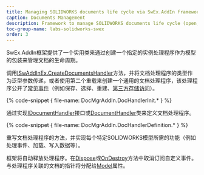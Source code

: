 ```yaml
---
title: Managing SOLIDWORKS documents life cycle via SwEx.AddIn framework
caption: Documents Management
description: Framework to manage SOLIDWORKS documents life cycle (open, close, activate) and its events in SwEx.AddIn
toc-group-name: labs-solidworks-swex
order: 3
---
```

SwEx.AddIn框架提供了一个实用类来通过创建一个指定的实例处理程序作为模型的包装来管理文档的生命周期。

调用[ISwAddInEx.CreateDocumentsHandler](https://docs.codestack.net/swex/add-in/html/M_CodeStack_SwEx_AddIn_Base_ISwAddInEx_CreateDocumentsHandler__1.htm)方法，并将文档处理程序的类型作为泛型参数传递，或者使用第二个重载来创建一个通用的文档处理程序，该处理程序公开了[常见事件](events/)（例如保存、选择、重建、[第三方存储访问](/labs/solidworks/swex/add-in/third-party-data-storage/)）。

{% code-snippet { file-name: DocMgrAddIn.DocHandlerInit.* } %}

通过实现[IDocumentHandler](https://docs.codestack.net/swex/add-in/html/T_CodeStack_SwEx_AddIn_Base_IDocumentHandler.htm)接口或[DocumentHandler](https://docs.codestack.net/swex/add-in/html/T_CodeStack_SwEx_AddIn_Core_DocumentHandler.htm)类来定义文档处理程序。

{% code-snippet { file-name: DocMgrAddIn.DocHandlerDefinition.* } %}

重写文档处理程序的方法，并实现每个特定SOLIDWORKS模型所需的功能（例如处理事件、加载、写入数据等）。

框架将自动释放处理程序。在[Dispose](https://docs.codestack.net/swex/add-in/html/M_CodeStack_SwEx_AddIn_Core_DocumentHandler_Dispose.htm)或[OnDestroy](https://docs.codestack.net/swex/add-in/html/M_CodeStack_SwEx_AddIn_Core_DocumentHandler_OnDestroy.htm)方法中取消订阅自定义事件。与处理程序关联的文档的指针将分配给[Model](https://docs.codestack.net/swex/add-in/html/P_CodeStack_SwEx_AddIn_Core_DocumentHandler_Model.htm)属性。
